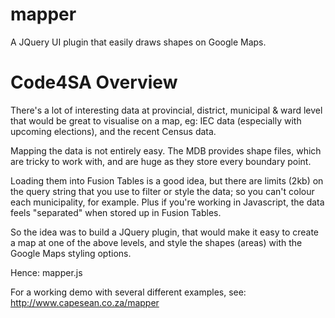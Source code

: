mapper
======

A JQuery UI plugin that easily draws shapes on Google Maps.



Code4SA Overview
================

There's a lot of interesting data at provincial, district, municipal & ward level that would be great to visualise on a map, eg: IEC data (especially with upcoming elections), and the recent Census data.

Mapping the data is not entirely easy. The MDB provides shape files, which are tricky to work with, and are huge as they store every boundary point.

Loading them into Fusion Tables is a good idea, but there are limits (2kb) on the query string that you use to filter or style the data; so you can't colour each municipality, for example. Plus if you're working in Javascript, the data feels "separated" when stored up in Fusion Tables.

So the idea was to build a JQuery plugin, that would make it easy to create a map at one of the above levels, and style the shapes (areas) with the Google Maps styling options.

Hence: mapper.js

For a working demo with several different examples, see: http://www.capesean.co.za/mapper


